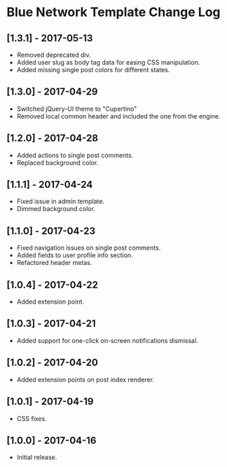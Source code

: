
# Blue Network Template Change Log

## [1.3.1] - 2017-05-13

- Removed deprecated div.
- Added user slug as body tag data for easing CSS manipulation.
- Added missing single post colors for different states.

## [1.3.0] - 2017-04-29

- Switched jQuery-UI theme to "Cupertino"
- Removed local common header and included the one from the engine.

## [1.2.0] - 2017-04-28

- Added actions to single post comments.
- Replaced background color.

## [1.1.1] - 2017-04-24

- Fixed issue in admin template.
- Dimmed background color.

## [1.1.0] - 2017-04-23

- Fixed navigation issues on single post comments.
- Added fields to user profile info section.
- Refactored header metas.

## [1.0.4] - 2017-04-22

- Added extension point.

## [1.0.3] - 2017-04-21

- Added support for one-click on-screen notifications dismissal.

## [1.0.2] - 2017-04-20

- Added extension points on post index renderer.

## [1.0.1] - 2017-04-19

- CSS fixes.

## [1.0.0] - 2017-04-16

- Initial release.
